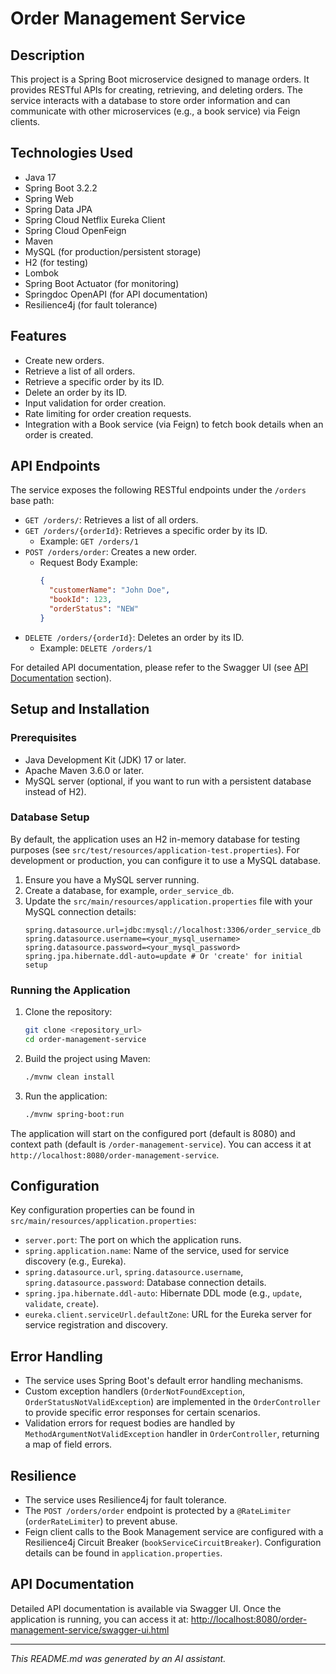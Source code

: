 # Order Management Service

## Description
This project is a Spring Boot microservice designed to manage orders. It provides RESTful APIs for creating, retrieving, and deleting orders. The service interacts with a database to store order information and can communicate with other microservices (e.g., a book service) via Feign clients.

## Technologies Used
- Java 17
- Spring Boot 3.2.2
- Spring Web
- Spring Data JPA
- Spring Cloud Netflix Eureka Client
- Spring Cloud OpenFeign
- Maven
- MySQL (for production/persistent storage)
- H2 (for testing)
- Lombok
- Spring Boot Actuator (for monitoring)
- Springdoc OpenAPI (for API documentation)
- Resilience4j (for fault tolerance)

## Features
- Create new orders.
- Retrieve a list of all orders.
- Retrieve a specific order by its ID.
- Delete an order by its ID.
- Input validation for order creation.
- Rate limiting for order creation requests.
- Integration with a Book service (via Feign) to fetch book details when an order is created.

## API Endpoints
The service exposes the following RESTful endpoints under the `/orders` base path:

- `GET /orders/`: Retrieves a list of all orders.
- `GET /orders/{orderId}`: Retrieves a specific order by its ID.
  - Example: `GET /orders/1`
- `POST /orders/order`: Creates a new order.
  - Request Body Example:
    ```json
    {
      "customerName": "John Doe",
      "bookId": 123,
      "orderStatus": "NEW"
    }
    ```
- `DELETE /orders/{orderId}`: Deletes an order by its ID.
  - Example: `DELETE /orders/1`

For detailed API documentation, please refer to the Swagger UI (see [API Documentation](#api-documentation) section).

## Setup and Installation

### Prerequisites
- Java Development Kit (JDK) 17 or later.
- Apache Maven 3.6.0 or later.
- MySQL server (optional, if you want to run with a persistent database instead of H2).

### Database Setup
By default, the application uses an H2 in-memory database for testing purposes (see `src/test/resources/application-test.properties`).
For development or production, you can configure it to use a MySQL database.
1. Ensure you have a MySQL server running.
2. Create a database, for example, `order_service_db`.
3. Update the `src/main/resources/application.properties` file with your MySQL connection details:
   ```properties
   spring.datasource.url=jdbc:mysql://localhost:3306/order_service_db
   spring.datasource.username=<your_mysql_username>
   spring.datasource.password=<your_mysql_password>
   spring.jpa.hibernate.ddl-auto=update # Or 'create' for initial setup
   ```

### Running the Application
1. Clone the repository:
   ```bash
   git clone <repository_url>
   cd order-management-service
   ```
2. Build the project using Maven:
   ```bash
   ./mvnw clean install
   ```
3. Run the application:
   ```bash
   ./mvnw spring-boot:run
   ```
The application will start on the configured port (default is 8080) and context path (default is `/order-management-service`).
You can access it at `http://localhost:8080/order-management-service`.

## Configuration
Key configuration properties can be found in `src/main/resources/application.properties`:

- `server.port`: The port on which the application runs.
- `spring.application.name`: Name of the service, used for service discovery (e.g., Eureka).
- `spring.datasource.url`, `spring.datasource.username`, `spring.datasource.password`: Database connection details.
- `spring.jpa.hibernate.ddl-auto`: Hibernate DDL mode (e.g., `update`, `validate`, `create`).
- `eureka.client.serviceUrl.defaultZone`: URL for the Eureka server for service registration and discovery.

## Error Handling
- The service uses Spring Boot's default error handling mechanisms.
- Custom exception handlers (`OrderNotFoundException`, `OrderStatusNotValidException`) are implemented in the `OrderController` to provide specific error responses for certain scenarios.
- Validation errors for request bodies are handled by `MethodArgumentNotValidException` handler in `OrderController`, returning a map of field errors.

## Resilience
- The service uses Resilience4j for fault tolerance.
- The `POST /orders/order` endpoint is protected by a `@RateLimiter` (`orderRateLimiter`) to prevent abuse.
- Feign client calls to the Book Management service are configured with a Resilience4j Circuit Breaker (`bookServiceCircuitBreaker`). Configuration details can be found in `application.properties`.

## API Documentation
Detailed API documentation is available via Swagger UI. Once the application is running, you can access it at:
[http://localhost:8080/order-management-service/swagger-ui.html](http://localhost:8080/order-management-service/swagger-ui.html)

---
*This README.md was generated by an AI assistant.*
